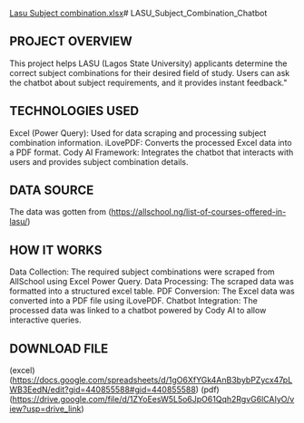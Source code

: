 [Lasu Subject combination.xlsx](https://github.com/user-attachments/files/18951750/Lasu.Subject.combination.xlsx)# LASU_Subject_Combination_Chatbot
## PROJECT OVERVIEW
This project helps LASU (Lagos State University) applicants determine the correct subject combinations for their desired field of study. Users can ask the chatbot about subject requirements, and it provides instant feedback."
## TECHNOLOGIES USED
Excel (Power Query): Used for data scraping and processing subject combination information. 
iLovePDF: Converts the processed Excel data into a PDF format.
Cody AI Framework: Integrates the chatbot that interacts with users and provides subject combination details.
## DATA SOURCE 
The data was gotten from (https://allschool.ng/list-of-courses-offered-in-lasu/)
## HOW IT WORKS
Data Collection: The required subject combinations were scraped from AllSchool using Excel Power Query.
Data Processing: The scraped data was formatted into a structured excel table.
PDF Conversion: The Excel data was converted into a PDF file using iLovePDF. 
Chatbot Integration: The processed data was linked to a chatbot powered by Cody AI to allow interactive queries.
## DOWNLOAD FILE
(excel) (https://docs.google.com/spreadsheets/d/1gO6XfYGk4AnB3bybPZycx47pLWB3EedN/edit?gid=440855588#gid=440855588)
(pdf) (https://drive.google.com/file/d/1ZYoEesW5L5o6JpO61Qqh2RgvG6lCAIyO/view?usp=drive_link)
